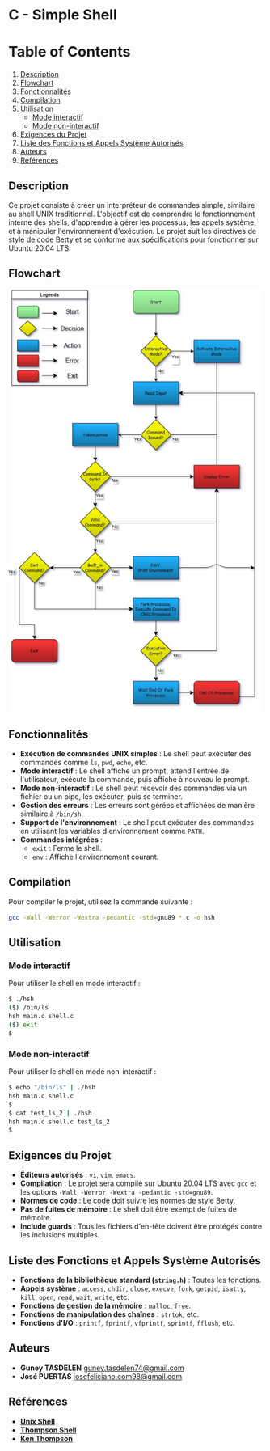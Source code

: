# C - Simple Shell

# Table of Contents

1. [Description](#description)
2. [Flowchart](#flowchart)
3. [Fonctionnalités](#fonctionnalités)
4. [Compilation](#compilation)
5. [Utilisation](#utilisation)
   - [Mode interactif](#mode-interactif)
   - [Mode non-interactif](#mode-non-interactif)
6. [Exigences du Projet](#exigences-du-projet)
7. [Liste des Fonctions et Appels Système Autorisés](#liste-des-fonctions-et-appels-système-autorisés)
8. [Auteurs](#auteurs)
9. [Références](#références)

## Description

Ce projet consiste à créer un interpréteur de commandes simple, similaire au shell UNIX traditionnel. L'objectif est de comprendre le fonctionnement interne des shells, d'apprendre à gérer les processus, les appels système, et à manipuler l'environnement d'exécution. Le projet suit les directives de style de code Betty et se conforme aux spécifications pour fonctionner sur Ubuntu 20.04 LTS.

## Flowchart
![alt text](SimpleShellFlowchart.jpg)

## Fonctionnalités

- **Exécution de commandes UNIX simples** : Le shell peut exécuter des commandes comme `ls`, `pwd`, `echo`, etc.
- **Mode interactif** : Le shell affiche un prompt, attend l'entrée de l'utilisateur, exécute la commande, puis affiche à nouveau le prompt.
- **Mode non-interactif** : Le shell peut recevoir des commandes via un fichier ou un pipe, les exécuter, puis se terminer.
- **Gestion des erreurs** : Les erreurs sont gérées et affichées de manière similaire à `/bin/sh`.
- **Support de l'environnement** : Le shell peut exécuter des commandes en utilisant les variables d'environnement comme `PATH`.
- **Commandes intégrées** :
  - `exit` : Ferme le shell.
  - `env` : Affiche l'environnement courant.

## Compilation

Pour compiler le projet, utilisez la commande suivante :

```bash
gcc -Wall -Werror -Wextra -pedantic -std=gnu89 *.c -o hsh
```

## Utilisation

### Mode interactif

Pour utiliser le shell en mode interactif :

```bash
$ ./hsh
($) /bin/ls
hsh main.c shell.c
($) exit
$
```

### Mode non-interactif

Pour utiliser le shell en mode non-interactif :

```bash
$ echo "/bin/ls" | ./hsh
hsh main.c shell.c
$
$ cat test_ls_2 | ./hsh
hsh main.c shell.c test_ls_2
$
```

## Exigences du Projet

- **Éditeurs autorisés** : `vi`, `vim`, `emacs`.
- **Compilation** : Le projet sera compilé sur Ubuntu 20.04 LTS avec `gcc` et les options `-Wall -Werror -Wextra -pedantic -std=gnu89`.
- **Normes de code** : Le code doit suivre les normes de style Betty.
- **Pas de fuites de mémoire** : Le shell doit être exempt de fuites de mémoire.
- **Include guards** : Tous les fichiers d'en-tête doivent être protégés contre les inclusions multiples.

## Liste des Fonctions et Appels Système Autorisés

- **Fonctions de la bibliothèque standard (`string.h`)** : Toutes les fonctions.
- **Appels système** : `access`, `chdir`, `close`, `execve`, `fork`, `getpid`, `isatty`, `kill`, `open`, `read`, `wait`, `write`, etc.
- **Fonctions de gestion de la mémoire** : `malloc`, `free`.
- **Fonctions de manipulation des chaînes** : `strtok`, etc.
- **Fonctions d'I/O** : `printf`, `fprintf`, `vfprintf`, `sprintf`, `fflush`, etc.

## Auteurs

- **Guney TASDELEN** <guney.tasdelen74@gmail.com>
- **José PUERTAS** <josefeliciano.com98@gmail.com>

## Références

- **[Unix Shell](https://en.wikipedia.org/wiki/Unix_shell)**
- **[Thompson Shell](https://en.wikipedia.org/wiki/Thompson_shell)**
- **[Ken Thompson](https://en.wikipedia.org/wiki/Ken_Thompson)**
